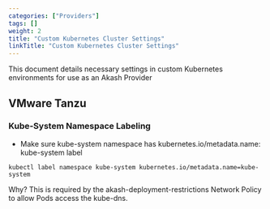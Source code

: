 ```yaml
---
categories: ["Providers"]
tags: []
weight: 2
title: "Custom Kubernetes Cluster Settings"
linkTitle: "Custom Kubernetes Cluster Settings"
---
```


This document details necessary settings in custom Kubernetes environments for use as an Akash Provider

## VMware Tanzu

### Kube-System Namespace Labeling

- Make sure kube-system namespace has kubernetes.io/metadata.name: kube-system label

```
kubectl label namespace kube-system kubernetes.io/metadata.name=kube-system
```

Why? This is required by the akash-deployment-restrictions Network Policy to allow Pods access the kube-dns.
